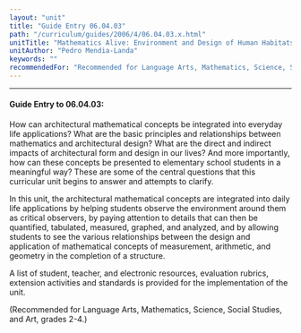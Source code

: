 ```yaml
---
layout: "unit"
title: "Guide Entry 06.04.03"
path: "/curriculum/guides/2006/4/06.04.03.x.html"
unitTitle: "Mathematics Alive: Environment and Design of Human Habitats"
unitAuthor: "Pedro Mendia-Landa"
keywords: ""
recommendedFor: "Recommended for Language Arts, Mathematics, Science, Social Studies, and Art, grades 2-4."
---
```

<body>
<hr/>
<h4>
Guide Entry to 06.04.03:
</h4>
<p>
How can architectural mathematical concepts be integrated into everyday life applications? What are the basic principles and relationships between mathematics and architectural design? What are the direct and indirect impacts of architectural form and design in our lives? And more importantly, how can these concepts be presented to elementary school students in a meaningful way? These are some of the central questions that this curricular unit begins to answer and attempts to clarify.
</p>
<p>
In this unit, the architectural mathematical concepts are integrated into daily life applications by helping students observe the environment around them as critical observers, by paying attention to details that can then be quantified, tabulated, measured, graphed, and analyzed, and by allowing students to see the various relationships between the design and application of mathematical concepts of measurement, arithmetic, and geometry in the completion of a structure.
</p>
<p>
A list of student, teacher, and electronic resources, evaluation rubrics, extension activities and standards is provided for the implementation of the unit.
</p>
<p>
(Recommended for Language Arts, Mathematics, Science, Social Studies, and Art, grades 2-4.)
</p>
</body>